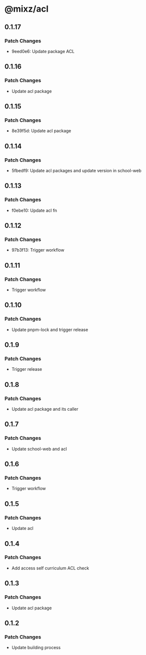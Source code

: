 # @mixz/acl

## 0.1.17

### Patch Changes

- 9eed0e6: Update package ACL

## 0.1.16

### Patch Changes

- Update acl package

## 0.1.15

### Patch Changes

- 8e39f5d: Update acl package

## 0.1.14

### Patch Changes

- 5fbedf9: Update acl packages and update version in school-web

## 0.1.13

### Patch Changes

- f0ebe10: Update acl fn

## 0.1.12

### Patch Changes

- 97b3f13: Trigger workflow

## 0.1.11

### Patch Changes

- Trigger workflow

## 0.1.10

### Patch Changes

- Update pnpm-lock and trigger release

## 0.1.9

### Patch Changes

- Trigger release

## 0.1.8

### Patch Changes

- Update acl package and its caller

## 0.1.7

### Patch Changes

- Update school-web and acl

## 0.1.6

### Patch Changes

- Trigger workflow

## 0.1.5

### Patch Changes

- Update acl

## 0.1.4

### Patch Changes

- Add access self curriculum ACL check

## 0.1.3

### Patch Changes

- Update acl package

## 0.1.2

### Patch Changes

- Update building process
